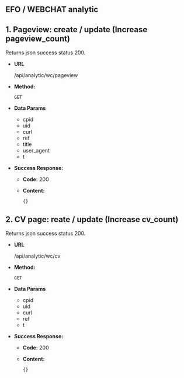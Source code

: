 ## **EFO / WEBCHAT analytic**
## 1. Pageview: create / update (Increase pageview_count)
Returns json success status 200.

- **URL**

  /api/analytic/wc/pageview

- **Method:**

  `GET`

- **Data Params**
  + cpid
  + uid
  + curl
  + ref
  + title
  + user_agent
  + t

- **Success Response:**

  - **Code:** 200
  - **Content:** 
    
    `{}`

## 2. CV page: reate / update (Increase cv_count)
Returns json success status 200.

- **URL**

  /api/analytic/wc/cv

- **Method:**

  `GET`

- **Data Params**
  + cpid
  + uid
  + curl
  + ref
  + t

- **Success Response:**

  - **Code:** 200
  - **Content:** 
    
    `{}`